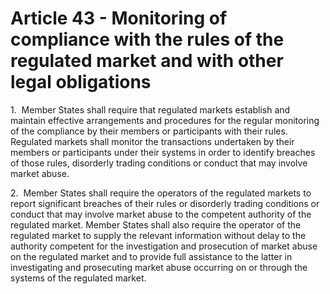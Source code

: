 # Article 43 - Monitoring of compliance with the rules of the regulated market and with other legal obligations


1.  Member States shall require that regulated markets establish and maintain effective arrangements and procedures for the regular monitoring of the compliance by their members or participants with their rules. Regulated markets shall monitor the transactions undertaken by their members or participants under their systems in order to identify breaches of those rules, disorderly trading conditions or conduct that may involve market abuse.

2.  Member States shall require the operators of the regulated markets to report significant breaches of their rules or disorderly trading conditions or conduct that may involve market abuse to the competent authority of the regulated market. Member States shall also require the operator of the regulated market to supply the relevant information without delay to the authority competent for the investigation and prosecution of market abuse on the regulated market and to provide full assistance to the latter in investigating and prosecuting market abuse occurring on or through the systems of the regulated market.
